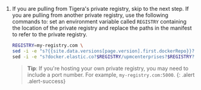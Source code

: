 1. If you are pulling from Tigera's private registry, skip to the next step. If you
   are pulling from another private registry, use the following commands to: set an environment
   variable called `REGISTRY` containing the location of the private registry and
   replace the paths in the manifest to refer to the private registry.

   ```bash
   REGISTRY=my-registry.com \
   sed -i -e "s?{{site.data.versions[page.version].first.dockerRepo}}?$REGISTRY?g" {{include.yaml}}.yaml {% if include.yaml == "monitor-calico" %}\
   sed -i -e "s?docker.elastic.co?$REGISTRY/upmcenterprises?$REGISTRY?g" {{include.yaml}}.yaml{% endif %}
   ```

   > **Tip**: If you're hosting your own private registry, you may need to include
   > a port number. For example, `my-registry.com:5000`.
   {: .alert .alert-success}
